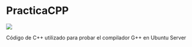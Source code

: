 # PracticaCPP
![](https://procrastinafacil.com/wp-content/uploads/2021/06/Separadores-de-corazones-1.png.webp)

Código de C++ utilizado para probar el compilador G++ en Ubuntu Server
